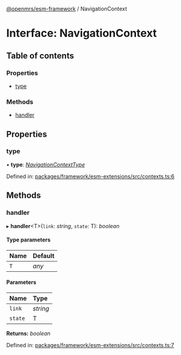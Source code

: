 [@openmrs/esm-framework](../API.md) / NavigationContext

# Interface: NavigationContext

## Table of contents

### Properties

- [type](navigationcontext.md#type)

### Methods

- [handler](navigationcontext.md#handler)

## Properties

### type

• **type**: [*NavigationContextType*](../API.md#navigationcontexttype)

Defined in: [packages/framework/esm-extensions/src/contexts.ts:6](https://github.com/openmrs/openmrs-esm-core/blob/master/packages/framework/esm-extensions/src/contexts.ts#L6)

## Methods

### handler

▸ **handler**<T\>(`link`: *string*, `state`: T): *boolean*

#### Type parameters

| Name | Default |
| :------ | :------ |
| `T` | *any* |

#### Parameters

| Name | Type |
| :------ | :------ |
| `link` | *string* |
| `state` | T |

**Returns:** *boolean*

Defined in: [packages/framework/esm-extensions/src/contexts.ts:7](https://github.com/openmrs/openmrs-esm-core/blob/master/packages/framework/esm-extensions/src/contexts.ts#L7)
